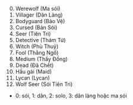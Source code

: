 0. Werewolf (Ma sói)
1. Villager (Dân Làng)
2. Bodyguard (Bảo Vệ)
3. Cursed (Bán Sói)
4. Seer (Tiên Tri)
5. Detective (Thám Tử)
6. Witch (Phù Thuỷ)
7. Fool (Thằng Ngố)
8. Medium (Thầy Đồng)
9. Dead (Đã Chết)
10. Hầu gái (Maid)
11. Lycan (Lycan)
12. Wolf Seer (Sói Tiên Tri)

- 0: sói, 1: dân, 2: solo, 3: dân làng hoặc ma sói
